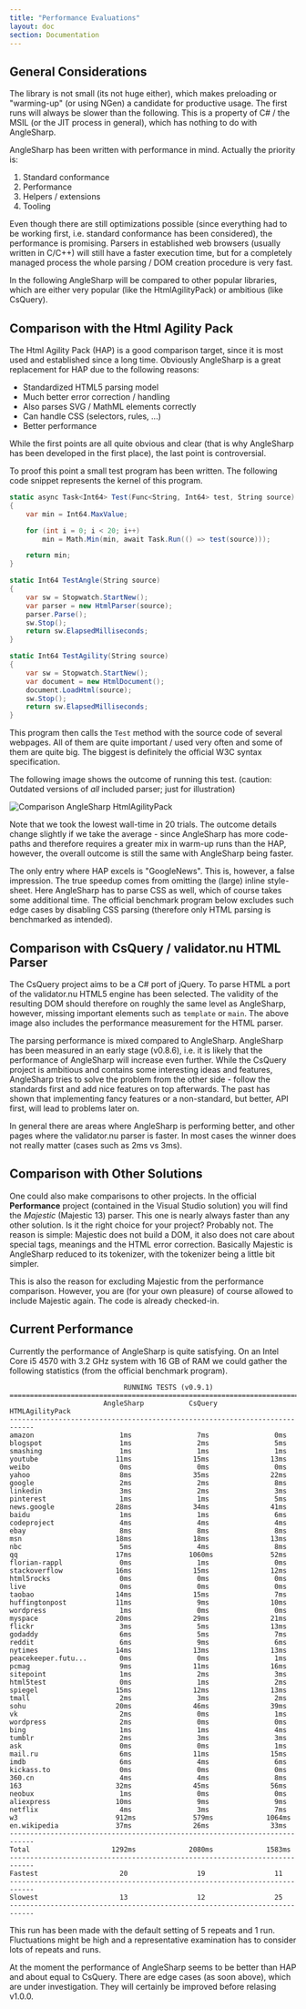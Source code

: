 ```yaml
---
title: "Performance Evaluations"
layout: doc
section: Documentation
---
```

## General Considerations

The library is not small (its not huge either), which makes preloading or "warming-up" (or using NGen) a candidate for productive usage. The first runs will always be slower than the following. This is a property of C# / the MSIL (or the JIT process in general), which has nothing to do with AngleSharp.

AngleSharp has been written with performance in mind. Actually the priority is:

1. Standard conformance
2. Performance
3. Helpers / extensions
4. Tooling

Even though there are still optimizations possible (since everything had to be working first, i.e. standard conformance has been considered), the performance is promising. Parsers in established web browsers (usually written in C/C++) will still have a faster execution time, but for a completely managed process the whole parsing / DOM creation procedure is very fast.

In the following AngleSharp will be compared to other popular libraries, which are either very popular (like the HtmlAgilityPack) or ambitious (like CsQuery).

## Comparison with the Html Agility Pack

The Html Agility Pack (HAP) is a good comparison target, since it is most used and established since a long time. Obviously AngleSharp is a great replacement for HAP due to the following reasons:

* Standardized HTML5 parsing model
* Much better error correction / handling
* Also parses SVG / MathML elements correctly
* Can handle CSS (selectors, rules, ...)
* Better performance

While the first points are all quite obvious and clear (that is why AngleSharp has been developed in the first place), the last point is controversial.

To proof this point a small test program has been written. The following code snippet represents the kernel of this program.

```c#
static async Task<Int64> Test(Func<String, Int64> test, String source)
{
    var min = Int64.MaxValue;

    for (int i = 0; i < 20; i++)
        min = Math.Min(min, await Task.Run(() => test(source)));

    return min;
}

static Int64 TestAngle(String source)
{
    var sw = Stopwatch.StartNew();
    var parser = new HtmlParser(source);
    parser.Parse();
    sw.Stop();
    return sw.ElapsedMilliseconds;
}

static Int64 TestAgility(String source)
{
    var sw = Stopwatch.StartNew();
    var document = new HtmlDocument();
    document.LoadHtml(source);
    sw.Stop();
    return sw.ElapsedMilliseconds;
}
```

This program then calls the `Test` method with the source code of several webpages. All of them are quite important / used very often and some of them are quite big. The biggest is definitely the official W3C syntax specification.

The following image shows the outcome of running this test. (caution: Outdated versions of *all* included parser; just for illustration)

![Comparison AngleSharp HtmlAgilityPack](http://www.florian-rappl.de/img/0/comparison_as_hap_csq.png)

Note that we took the lowest wall-time in 20 trials. The outcome details change slightly if we take the average - since AngleSharp has more code-paths and therefore requires a greater mix in warm-up runs than the HAP, however, the overall outcome is still the same with AngleSharp being faster.

The only entry where HAP excels is "GoogleNews". This is, however, a false impression. The true speedup comes from omitting the (large) inline style-sheet. Here AngleSharp has to parse CSS as well, which of course takes some additional time. The official benchmark program below excludes such edge cases by disabling CSS parsing (therefore only HTML parsing is benchmarked as intended).

## Comparison with CsQuery / validator.nu HTML Parser

The CsQuery project aims to be a C# port of jQuery. To parse HTML a port of the validator.nu HTML5 engine has been selected. The validity of the resulting DOM should therefore on roughly the same level as AngleSharp, however, missing important elements such as `template` or `main`. The above image also includes the performance measurement for the HTML parser.

The parsing performance is mixed compared to AngleSharp. AngleSharp has been measured in an early stage (v0.8.6), i.e. it is likely that the performance of AngleSharp will increase even further. While the CsQuery project is ambitious and contains some interesting ideas and features, AngleSharp tries to solve the problem from the other side - follow the standards first and add nice features on top afterwards. The past has shown that implementing fancy features or a non-standard, but better, API first, will lead to problems later on.

In general there are areas where AngleSharp is performing better, and other pages where the validator.nu parser is faster. In most cases the winner does not really matter (cases such as 2ms vs 3ms).

## Comparison with Other Solutions

One could also make comparisons to other projects. In the official **Performance** project (contained in the Visual Studio solution) you will find the *Majestic* (Majestic 13) parser. This one is nearly always faster than any other solution. Is it the right choice for your project? Probably not. The reason is simple: Majestic does not build a DOM, it also does not care about special tags, meanings and the HTML error correction. Basically Majestic is AngleSharp reduced to its tokenizer, with the tokenizer being a little bit simpler.

This is also the reason for excluding Majestic from the performance comparison. However, you are (for your own pleasure) of course allowed to include Majestic again. The code is already checked-in.

## Current Performance

Currently the performance of AngleSharp is quite satisfying. On an Intel Core i5 4570 with 3.2 GHz system with 16 GB of RAM we could gather the following statistics (from the official benchmark program).

```
                            RUNNING TESTS (v0.9.1)
============================================================================
                       AngleSharp           CsQuery        HTMLAgilityPack
----------------------------------------------------------------------------
amazon                     1ms                7ms                0ms
blogspot                   1ms                2ms                5ms
smashing                   1ms                1ms                1ms
youtube                   11ms               15ms               13ms
weibo                      0ms                0ms                0ms
yahoo                      8ms               35ms               22ms
google                     2ms                2ms                8ms
linkedin                   3ms                2ms                3ms
pinterest                  1ms                1ms                5ms
news.google               28ms               34ms               41ms
baidu                      1ms                1ms                6ms
codeproject                4ms                4ms                4ms
ebay                       8ms                8ms                8ms
msn                       18ms               18ms               13ms
nbc                        5ms                4ms                8ms
qq                        17ms              1060ms              52ms
florian-rappl              0ms                1ms                0ms
stackoverflow             16ms               15ms               12ms
html5rocks                 0ms                0ms                0ms
live                       0ms                0ms                0ms
taobao                    14ms               15ms                7ms
huffingtonpost            11ms                9ms               10ms
wordpress                  1ms                0ms                0ms
myspace                   20ms               29ms               21ms
flickr                     3ms                5ms               13ms
godaddy                    6ms                5ms                7ms
reddit                     6ms                9ms                6ms
nytimes                   14ms               13ms               13ms
peacekeeper.futu...        0ms                0ms                1ms
pcmag                      9ms               11ms               16ms
sitepoint                  1ms                2ms                3ms
html5test                  0ms                1ms                2ms
spiegel                   15ms               12ms               13ms
tmall                      2ms                3ms                2ms
sohu                      20ms               46ms               39ms
vk                         2ms                0ms                1ms
wordpress                  2ms                0ms                0ms
bing                       1ms                1ms                4ms
tumblr                     2ms                3ms                3ms
ask                        0ms                0ms                1ms
mail.ru                    6ms               11ms               15ms
imdb                       6ms                4ms                6ms
kickass.to                 0ms                0ms                0ms
360.cn                     4ms                4ms                8ms
163                       32ms               45ms               56ms
neobux                     1ms                0ms                0ms
aliexpress                10ms                9ms                9ms
netflix                    4ms                3ms                7ms
w3                        912ms              579ms             1064ms
en.wikipedia              37ms               26ms               33ms
----------------------------------------------------------------------------
Total                    1292ms             2080ms             1583ms
----------------------------------------------------------------------------
Fastest                    20                 19                 11
----------------------------------------------------------------------------
Slowest                    13                 12                 25
----------------------------------------------------------------------------
```

This run has been made with the default setting of 5 repeats and 1 run. Fluctuations might be high and a representative examination has to consider lots of repeats and runs.

At the moment the performance of AngleSharp seems to be better than HAP and about equal to CsQuery. There are edge cases (as soon above), which are under investigation. They will certainly be improved before relasing v1.0.0.
